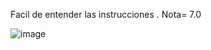 Facil de entender las instrucciones .
Nota= 7.0


![image](https://github.com/user-attachments/assets/914d41ca-1cd9-40cf-acbe-e061c6c98c29)

